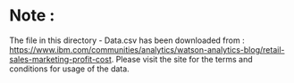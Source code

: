 # Note : 

The file in this directory - Data.csv has been downloaded from :
https://www.ibm.com/communities/analytics/watson-analytics-blog/retail-sales-marketing-profit-cost. 
Please visit the site for the terms and conditions for usage of the data.
